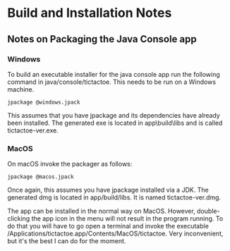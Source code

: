 # Build and Installation Notes

## Notes on Packaging the Java Console app

### Windows
To build an executable installer for the java console app run the following
command in java/console/tictactoe. This needs to be run on a Windows machine.

```
jpackage @windows.jpack
```

This assumes that you have jpackage and its dependencies have already been
installed. The generated exe is located in app\build\libs and is called
tictactoe-ver.exe.

### MacOS
On macOS invoke the packager as follows:
```
jpackage @macos.jpack
```
Once again, this assumes you have jpackage installed
via a JDK.  The generated dmg is located in app/build/libs.
It is named tictactoe-ver.dmg.

The app can be installed in the normal way on MacOS.
However, double-clicking the app icon in the menu will
not result in the program running. To do that you
will have to go open a terminal and invoke the
executable
/Applications/tictactoe.app/Contents/MacOS/tictactoe.
Very inconvenient, but it's the best I can do for the moment.
